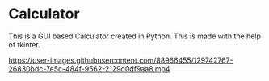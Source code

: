 # Calculator
This is a GUI based Calculator created in Python.
This is made with the help of tkinter.


https://user-images.githubusercontent.com/88966455/129742767-26830bdc-7e5c-484f-9562-2129d0df9aa8.mp4

